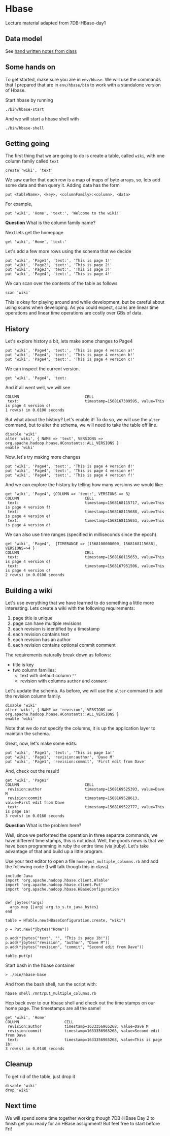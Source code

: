 # Hbase

Lecture material adapted from 7DB-HBase-day1

## Data model

See [hand written notes from class](./2019-09-11.pdf)

## Some hands on

To get started, make sure you are in `env/hbase`.  We will use the commands that
I prepared that are in `env/hbase/bin` to work with a standalone version of
Hbase.

Start hbase by running

    ./bin/hbase-start


And we will start a hbase shell with

    ./bin/hbase-shell

## Getting going

The first thing that we are going to do is create a table, called `wiki`, with
one column family called `text`

    create 'wiki', 'text'

We saw earlier that each row is a map of maps of byte arrays, so, lets add some
data and then query it.  Adding data has the form

    put <tableName>, <key>, <columnFamily>:<column>, <data>

For example,

    put 'wiki', 'Home', 'text:', 'Welcome to the wiki!'


**Question** What is the column family name?

Next lets get the homepage

    get 'wiki', 'Home', 'text:'


Let's add a few more rows using the schema that we decide

    put 'wiki', 'Page1', 'text:', 'This is page 1!'
    put 'wiki', 'Page2', 'text:', 'This is page 2!'
    put 'wiki', 'Page3', 'text:', 'This is page 3!'
    put 'wiki', 'Page4', 'text:', 'This is page 4!'

We can scan over the contents of the table as follows

    scan 'wiki'

This is okay for playing around and while development, but be careful about
using scans when developing.  As you could expect, scans are linear time
operations and linear time operations are costly over GBs of data.

## History

Let's explore history a bit, lets make some changes to Page4

    put 'wiki', 'Page4', 'text:', 'This is page 4 version a!'
    put 'wiki', 'Page4', 'text:', 'This is page 4 version b!'
    put 'wiki', 'Page4', 'text:', 'This is page 4 version c!'

We can inspect the current version.

    get 'wiki', 'Page4', 'text:

And if all went well, we will see

    COLUMN                             CELL
     text:                             timestamp=1568167309595, value=This is page 4 version c!
    1 row(s) in 0.0100 seconds

But what about the history? Let's enable it! To do so, we will use the `alter` command, but
to alter the schema, we will need to take the table off line.

    disable 'wiki'
    alter 'wiki', { NAME => 'text', VERSIONS => org.apache.hadoop.hbase.HConstants::ALL_VERSIONS }
    enable 'wiki'

Now, let's try making more changes

    put 'wiki', 'Page4', 'text:', 'This is page 4 version d!'
    put 'wiki', 'Page4', 'text:', 'This is page 4 version e!'
    put 'wiki', 'Page4', 'text:', 'This is page 4 version f!'

And we can explore the history by telling how many versions we would like:

    get 'wiki', 'Page4', {COLUMN => 'text:', VERSIONS => 3}
    COLUMN                             CELL
     text:                             timestamp=1568168115717, value=This is page 4 version f!
     text:                             timestamp=1568168115688, value=This is page 4 version e!
     text:                             timestamp=1568168115653, value=This is page 4 version d!

We can also use time ranges (specified in milliseconds since the epoch).

    get 'wiki', 'Page4',  {TIMERANGE => [1568100000000, 1568168115688], VERSIONS=>4 }
    COLUMN                             CELL
     text:                             timestamp=1568168115653, value=This is page 4 version d!
     text:                             timestamp=1568167951506, value=This is page 4 version c!
    2 row(s) in 0.0100 seconds

## Building a wiki

Let's use everything that we have learned to do something a little more
interesting.  Lets create a wiki with the following requirements:

1. page title is unique
2. page can have multiple revisions
3. each revision is identified by a timestamp
4. each revision contains text
5. each revision has an author
6. each revision contains optional commit comment

The requirements naturally break down as follows:

- title is key
- two column families:
    - text with default column `""`
    - revision with columns `author` and `comment`

Let's update the schema. As before, we will use the `alter` command to add the
revision column family.

    disable 'wiki'
    alter 'wiki', { NAME => 'revision', VERSIONS => org.apache.hadoop.hbase.HConstants::ALL_VERSIONS }
    enable 'wiki'

Note that we do not specify the columns, it is up the application layer to
maintain the schema.

Great, now, let's make some edits:

    put 'wiki', 'Page1', 'text:', 'This is page 1a!'
    put 'wiki', 'Page1', 'revision:author', 'Dave M'
    put 'wiki', 'Page1', 'revision:commit', 'First edit from Dave'


And, check out the result!

    get 'wiki', 'Page1'
    COLUMN                             CELL
     revision:author                   timestamp=1568169525393, value=Dave M
     revision:commit                   timestamp=1568169528613, value=First edit from Dave
     text:                             timestamp=1568169522777, value=This is page 1a!
    3 row(s) in 0.0160 seconds

**Question** What is the problem here?

Well, since we performed the operation in three separate commands, we have
different time stamps, this is not ideal.  Well, the goods news is that we have
been programming in ruby the entire time (via jruby).  Let's take advantage of
that and build up a little program.

Use your text editor to open a file `home/put_multiple_columns.rb` and add the
following code (I will talk though this in class).

    include Java
    import 'org.apache.hadoop.hbase.client.HTable'
    import 'org.apache.hadoop.hbase.client.Put'
    import 'org.apache.hadoop.hbase.HBaseConfiguration'


    def jbytes(*args)
      args.map {|arg| arg.to_s.to_java_bytes}
    end

    table = HTable.new(HBaseConfiguration.create, "wiki")

    p = Put.new(*jbytes("Home"))

    p.add(*jbytes("text", "", "This is page 1b!"))
    p.add(*jbytes("revision", "author", "Dave M"))
    p.add(*jbytes("revision", "commit", "Second edit from Dave"))

    table.put(p)

Start bash in the hbase container

    > ./bin/hbase-base

And from the bash shell, run the script with:

    hbase shell /mnt/put_multiple_columns.rb

Hop back over to our hbase shell and check out the time stamps on our home
page.  The timestamps are all the same!

    get 'wiki', 'Home'
    COLUMN                    CELL
     revision:author          timestamp=1633356965268, value=Dave M
     revision:commit          timestamp=1633356965268, value=Second edit from Dave
     text:                    timestamp=1633356965268, value=This is page 1b!
    3 row(s) in 0.0140 seconds

## Cleanup

To get rid of the table, just drop it

    disable 'wiki'
    drop 'wiki'

## Next time

We will spend some time together working though 7DB-HBase Day 2 to finish get
you ready for an HBase assignment!  But feel free to start before Fri!
